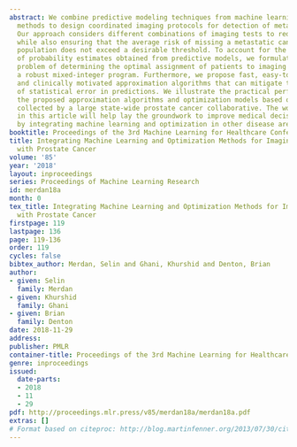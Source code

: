 ```yaml
---
abstract: We combine predictive modeling techniques from machine learning and optimization
  methods to design coordinated imaging protocols for detection of metastatic cancer.
  Our approach considers different combinations of imaging tests to reduce imaging
  while also ensuring that the average risk of missing a metastatic cancer in the
  population does not exceed a desirable threshold. To account for the imperfect calibration
  of probability estimates obtained from predictive models, we formulate the decision
  problem of determining the optimal assignment of patients to imaging protocols as
  a robust mixed-integer program. Furthermore, we propose fast, easy-to-understand
  and clinically motivated approximation algorithms that can mitigate the effects
  of statistical error in predictions. We illustrate the practical performance of
  the proposed approximation algorithms and optimization models based on medical data
  collected by a large state-wide prostate cancer collaborative. The work presented
  in this article will help lay the groundwork to improve medical decision making
  by integrating machine learning and optimization in other disease areas.
booktitle: Proceedings of the 3rd Machine Learning for Healthcare Conference
title: Integrating Machine Learning and Optimization Methods for Imaging of Patients
  with Prostate Cancer
volume: '85'
year: '2018'
layout: inproceedings
series: Proceedings of Machine Learning Research
id: merdan18a
month: 0
tex_title: Integrating Machine Learning and Optimization Methods for Imaging of Patients
  with Prostate Cancer
firstpage: 119
lastpage: 136
page: 119-136
order: 119
cycles: false
bibtex_author: Merdan, Selin and Ghani, Khurshid and Denton, Brian
author:
- given: Selin
  family: Merdan
- given: Khurshid
  family: Ghani
- given: Brian
  family: Denton
date: 2018-11-29
address: 
publisher: PMLR
container-title: Proceedings of the 3rd Machine Learning for Healthcare Conference
genre: inproceedings
issued:
  date-parts:
  - 2018
  - 11
  - 29
pdf: http://proceedings.mlr.press/v85/merdan18a/merdan18a.pdf
extras: []
# Format based on citeproc: http://blog.martinfenner.org/2013/07/30/citeproc-yaml-for-bibliographies/
---
```

